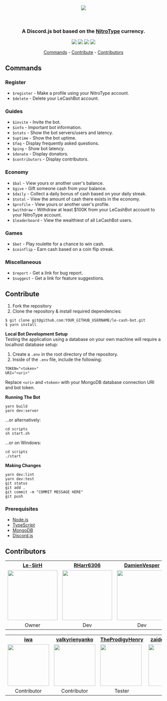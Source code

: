<h1 align="center">
  <img src="https://cdn.discordapp.com/attachments/689241653516435495/726905204351696946/lecashbot.png" align="center" />
  <br><br>
</h1>
<h3 align="center">
  A Discord.js bot based on the <a href="https://www.nitrotype.com/">NitroType</a> currency.
</h3>
<p align="center">
  <img src="https://img.shields.io/discord/689241652916912138?style=flat">
  <img src="https://img.shields.io/github/contributors/TheTypingMatch/le-cash-bot?style=flat">
  <img src="https://github.com/TheTypingMatch/le-cash-bot/workflows/Node.js%20CI/badge.svg">
  <img src="https://img.shields.io/github/v/release/TheTypingMatch/le-cash-bot?include_prereleases&style=flat">
</p>
<p align="center">
  <a href="#commands">Commands</a>
  <span>-</span>
  <a href="#contribute">Contribute</a>
  <span>-</span>
  <a href="#contributors">Contributors</a>
</p>

## Commands

### Register
- `$register` - Make a profile using your NitroType account.
- `$delete` - Delete your LeCashBot account.

### Guides
- `$invite` - Invite the bot.
- `$info` - Important bot information.
- `$stats` - Show the bot servers/users and latency.
- `$uptime`  - Show the bot uptime.
- `$faq`  - Display frequently asked questions.
- `$ping`  - Show bot latency.
- `$donate`  - Display donators.
- `$contributors`  - Display contributors.

### Economy
- `$bal` - View yours or another user's balance.
- `$give` - Gift someone cash from your balance.
- `$daily`  - Collect a daily bonus of cash based on your daily streak.
- `$total`  - View the amount of cash there exists in the economy.
- `$profile` - View yours or another user's profile.
- `$withdraw` - Withdraw at least $100K from your LeCashBot account to your NitroType account.
- `$leaderboard`  - View the wealthiest of all LeCashBot users.

### Games
- `$bet` - Play roulette for a chance to win cash.
- `$coinflip`  - Earn cash based on a coin flip streak.

### Miscellaneous
- `$report` - Get a link for bug report.
- `$suggest` - Get a link for feature suggestions.

## Contribute
1. Fork the repository
2. Clone the repository & install required dependencies:
```
$ git clone git@github.com:YOUR_GITHUB_USERNAME/le-cash-bot.git
$ yarn install
```

**Local Bot Development Setup**
<br>
Testing the application using a database on your own machine will require a localhost database setup:

1. Create a `.env` in the root directory of the repository.
2. Inside of the `.env` file, include the following:
```
TOKEN="<token>"
URI="<uri>"
```
Replace `<uri>` and `<token>` with your MongoDB database connection URI and bot token.

**Running The Bot**
```
yarn build
yarn dev:server
```
...or alternatively:
```
cd scripts
sh start.sh
```
...or on Windows:
```
cd scripts
./start
```

**Making Changes**
```
yarn dev:lint
yarn dev:test
git status
git add .
git commit -m "COMMIT MESSAGE HERE"
git push
```

### Prerequisites
- [Node.js](https://nodejs.org/en/)
- [TypeScript](https://www.typescriptlang.org/)
- [MongoDB](https://www.mongodb.com/)
- [Discord.js](https://discord.js.org/#/)

## Contributors
<table>
  <tr>
    <th><a href="https://github.com/Le-SirH">Le-SirH</a></th>
    <th><a href="https://github.com/RHarr6306">RHarr6306</a></th>
    <th><a href="https://github.com/DamienVesper">DamienVesper</a></th>
    <th><a href="https://github.com/Techy">Techy</a></th>
    <th><a href="https://github.com/Dapp3rDuck">Dapp3rDuck</a></th>
  </tr>
  <tr>
    <td><img width="160" src="https://avatars3.githubusercontent.com/u/46948579?s=460&v=4"></td>
    <td><img width="160" src="https://avatars2.githubusercontent.com/u/55287042?s=460&v=4"></td>
    <td><img width="160" src="https://avatars3.githubusercontent.com/u/34838468?s=400&v=4"></td>
    <td><img width="160" src="https://avatars2.githubusercontent.com/u/52178694?s=460&u=f059bd53f361aac4a57f0f88344ab401ca025f9d&v=4"></td>
    <td><img width="160" src="https://avatars2.githubusercontent.com/u/55905788?s=400&u=19f494db31898092c42090499306f60bbeaaaf0a&v=4"></td>
  </tr>
  <tr>
    <td align="center">Owner</td>
    <td align="center">Dev</td>
    <td align="center">Dev</td>
    <td align="center">Dev</td>
    <td align="center">Dev</td>
  </tr>
</table>
<table>
  <tr>
    <th><a href="https://github.com/iwa">iwa</a></th>
    <th><a href="https://github.com/valkyrienyanko">valkyrienyanko</a></th>
    <th><a href="https://github.com/TheProdigyHenry">TheProdigyHenry</a></th>
    <th><a href="https://github.com/zaidothePotato">zaidothePotato</a></th>
    <th><a href="https://github.com/mcglasses02">mcglasses02</a></th>
    <th><a href="https://github.com/Ray-Adams">Ray-Adams</a></th>
  </tr>
  <tr>
    <td><img width="133" src="https://avatars1.githubusercontent.com/u/19956672?s=400&u=6e5c9c141312928197d0accaa946a2568ce30ad6&v=4"></td>
    <td><img width="133" src="https://avatars2.githubusercontent.com/u/6277739?s=400&u=26cf9cce6417172cde64b0e02ecc594c5f4eecc2&v=4"></td>
    <td><img width="133" src="https://avatars0.githubusercontent.com/u/55813024?s=400&u=0a548d57a94850fa52e363bd7c55008718659f83&v=4"></td>
    <td><img width="133" src="https://avatars2.githubusercontent.com/u/63223305?s=400&v=4"></td>
    <td><img width="133" src="https://avatars2.githubusercontent.com/u/64054183?s=400&v=4"></td>
    <td><img width="133" src="https://avatars1.githubusercontent.com/u/63924749?s=460&u=08bdc33558f70902f6b4be58a28ee81e0e6de16d&v=4"></td>
  </tr>
  <tr>
    <td align="center">Contributor</td>
    <td align="center">Contributor</td>
    <td align="center">Tester</td>
    <td align="center">Tester</td>
    <td align="center">Tester</td>
    <td align="center">Contributor</td>
  </tr>
